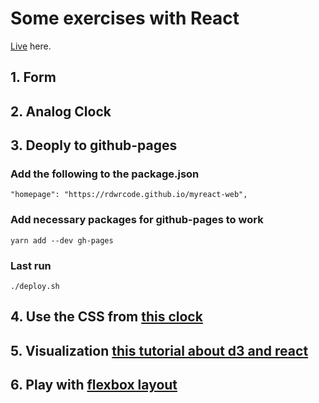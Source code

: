 # Some exercises with React
[Live](https://rdwrcode.github.io/myreact-web/) here.

## 1. Form

## 2. Analog Clock

## 3. Deoply to github-pages
### Add the following to the package.json
```
"homepage": "https://rdwrcode.github.io/myreact-web",
```

### Add necessary packages for github-pages to work
```
yarn add --dev gh-pages
```

### Last run 
```
./deploy.sh
```

## 4. Use the CSS from [this clock](https://codepen.io/vaskopetrov/pen/yVEXjz) 

## 5. Visualization [this tutorial about d3 and react](http://www.jeromecukier.net/blog/2016/08/09/visualization-with-react/)

## 6. Play with [flexbox layout](http://codepen.io/enxaneta/pen/adLPwv)

